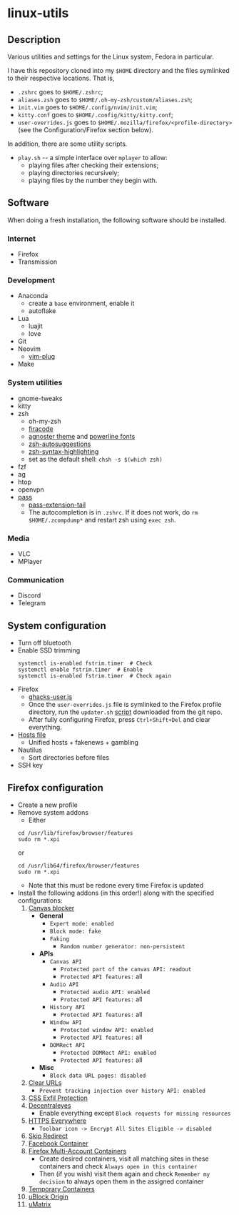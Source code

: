 # linux-utils
## Description
Various utilities and settings for the Linux system, Fedora in particular.

I have this repository cloned into my `$HOME` directory and the files symlinked to their respective locations. That is,
* `.zshrc` goes to `$HOME/.zshrc`;
* `aliases.zsh` goes to `$HOME/.oh-my-zsh/custom/aliases.zsh`;
* `init.vim` goes to `$HOME/.config/nvim/init.vim`;
* `kitty.conf` goes to `$HOME/.config/kitty/kitty.conf`;
* `user-overrides.js` goes to `$HOME/.mozilla/firefox/<profile-directory>` (see the Configuration/Firefox section below).

In addition, there are some utility scripts.
* `play.sh` -- a simple interface over `mplayer` to allow:
    * playing files after checking their extensions;
    * playing directories recursively;
    * playing files by the number they begin with.


## Software
When doing a fresh installation, the following software should be installed.

### Internet
* Firefox
* Transmission

### Development
* Anaconda
    * create a `base` environment, enable it
    * autoflake
* Lua
    * luajit
    * love
* Git
* Neovim
    * [vim-plug](https://jdhao.github.io/2018/12/24/centos_nvim_install_use_guide_en/)
* Make

### System utilities
* gnome-tweaks
* kitty
* zsh
    * oh-my-zsh
    * [firacode](https://github.com/tonsky/FiraCode/wiki/Linux-instructions)
    * [agnoster theme](https://github.com/agnoster/agnoster-zsh-theme) and [powerline fonts](https://github.com/powerline/fonts)
    * [zsh-autosuggestions](https://github.com/zsh-users/zsh-autosuggestions/blob/master/INSTALL.md#oh-my-zsh)
    * [zsh-syntax-highlighting](https://github.com/zsh-users/zsh-syntax-highlighting/blob/master/INSTALL.md)
    * set as the default shell: `chsh -s $(which zsh)`
* fzf
* ag
* htop
* openvpn
* [pass](https://www.password-store.org)
    * [pass-extension-tail](https://github.com/palortoff/pass-extension-tail)
    * The autocompletion is in `.zshrc`. If it does not work, do `rm $HOME/.zcompdump*` and restart zsh using `exec zsh`.

### Media
* VLC
* MPlayer

### Communication
* Discord
* Telegram


## System configuration
* Turn off bluetooth
* Enable SSD trimming
    ```
    systemctl is-enabled fstrim.timer  # Check
    systemctl enable fstrim.timer  # Enable
    systemctl is-enabled fstrim.timer  # Check again
    ```
* Firefox
    * [ghacks-user.js](https://github.com/ghacksuserjs/ghacks-user.js)
    * Once the `user-overrides.js` file is symlinked to the Firefox profile directory, run the `updater.sh` [script](https://raw.githubusercontent.com/ghacksuserjs/ghacks-user.js/master/updater.sh) downloaded from the git repo.
    * After fully configuring Firefox, press `Ctrl+Shift+Del` and clear everything.
* [Hosts file](https://github.com/StevenBlack/hosts/)
    * Unified hosts + fakenews + gambling
* Nautilus
    * Sort directories before files
* SSH key


## Firefox configuration
* Create a new profile
* Remove system addons
    * Either
    ```
    cd /usr/lib/firefox/browser/features
    sudo rm *.xpi
    ```
    or
    ```
    cd /usr/lib64/firefox/browser/features
    sudo rm *.xpi
    ```
    * Note that this must be redone every time Firefox is updated
* Install the following addons (in this order!) along with the specified configurations:
    1. [Canvas blocker](https://addons.mozilla.org/en-US/firefox/addon/canvasblocker/)
        * **General**
            * `Expert mode: enabled`
            * `Block mode: fake`
            * `Faking`
                * `Random number generator: non-persistent`
        * **APIs**
            * `Canvas API`
                * `Protected part of the canvas API: readout`
                * `Protected API features:` all
            * `Audio API`
                * `Protected audio API: enabled`
                * `Protected API features:` all
            * `History API`
                * `Protected API features:` all
            * `Window API`
                * `Protected window API: enabled`
                * `Protected API features:` all
            * `DOMRect API`
                * `Protected DOMRect API: enabled`
                * `Protected API features:` all
        * **Misc**
            * `Block data URL pages: disabled`
    2. [Clear URLs](https://addons.mozilla.org/en-US/firefox/addon/clearurls/)
        * `Prevent tracking injection over history API: enabled`
    3. [CSS Exfil Protection](https://addons.mozilla.org/en-US/firefox/addon/css-exfil-protection/)
    4. [Decentraleyes](https://addons.mozilla.org/en-US/firefox/addon/decentraleyes/)
        * Enable everything except `Block requests for missing resources`
    5. [HTTPS Everywhere](https://addons.mozilla.org/en-US/firefox/addon/https-everywhere/)
        * `Toolbar icon -> Encrypt All Sites Eligible -> disabled`
    6. [Skip Redirect](https://addons.mozilla.org/en-US/firefox/addon/skip-redirect/)
    7. [Facebook Container](https://addons.mozilla.org/en-US/firefox/addon/facebook-container/)
    8. [Firefox Multi-Account Containers](https://addons.mozilla.org/en-US/firefox/addon/multi-account-containers/)
        * Create desired containers, visit all matching sites in these containers and check `Always open in this container`
        * Then (if you wish) visit them again and check `Remember my decision` to always open them in the assigned container
    9. [Temporary Containers](https://addons.mozilla.org/en-US/firefox/addon/temporary-containers/)
    10. [uBlock Origin](https://addons.mozilla.org/en-US/firefox/addon/ublock-origin/)
    11. [uMatrix](https://addons.mozilla.org/en-US/firefox/addon/ublock-origin/)
